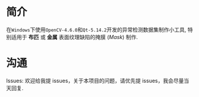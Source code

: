# 简介

在`Windows`下使用`OpenCV-4.6.0`和`Qt-5.14.2`开发的异常检测数据集制作小工具, 特别适用于 **布匹** 或 **金属** 表面纹理缺陷的掩膜 (*Mask*) 制作.





# 沟通

Issues: 欢迎给我提 issues，关于本项目的问题，请优先提 issues，我会尽量当天回复.




